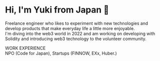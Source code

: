 # Hi, I'm Yuki from Japan 👋

Freelance engineer who likes to experiment with new technologies and develop products that make everyday life a little more enjoyable.  
I'm diving into the web3 world in 2022 and am working on developing with Solidity and introducing web3 technology to the volunteer community.

WORK EXPERIENCE  
NPO (Code for Japan), Startups (FINNOW, EXx, Huber.)
